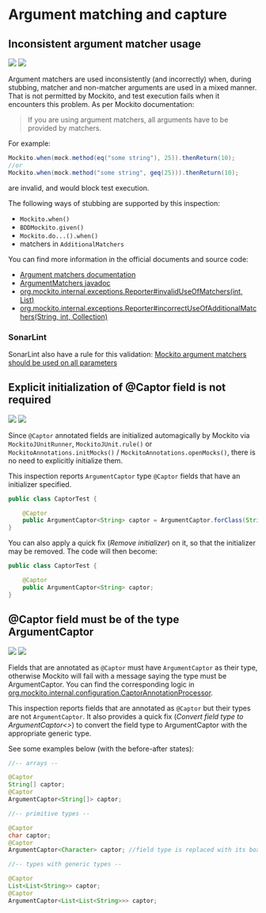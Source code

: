 # Argument matching and capture

## Inconsistent argument matcher usage

![](https://img.shields.io/badge/since-0.1.0-blue) [![](https://img.shields.io/badge/implementation-InconsistentArgumentMatcherUsageInspection-blue)](../src/main/java/com/picimako/mockitools/inspection/InconsistentArgumentMatcherUsageInspection.java)

Argument matchers are used inconsistently (and incorrectly) when, during stubbing, matcher and non-matcher arguments are used in a
mixed manner. That is not permitted by Mockito, and test execution fails when it encounters this problem. As per Mockito documentation:
> If you are using argument matchers, all arguments have to be provided by matchers.

For example:

```java
Mockito.when(mock.method(eq("some string"), 25)).thenReturn(10);
//or
Mockito.when(mock.method("some string", geq(25))).thenReturn(10);
```
are invalid, and would block test execution.

The following ways of stubbing are supported by this inspection:
- `Mockito.when()`
- `BDDMockito.given()`
- `Mockito.do...().when()`
- matchers in `AdditionalMatchers`

You can find more information in the official documents and source code:
- [Argument matchers documentation](https://javadoc.io/doc/org.mockito/mockito-core/latest/org/mockito/Mockito.html#argument_matchers)
- [ArgumentMatchers javadoc](https://javadoc.io/static/org.mockito/mockito-core/3.11.2/org/mockito/ArgumentMatchers.html)
- [org.mockito.internal.exceptions.Reporter#invalidUseOfMatchers(int, List)](https://github.com/mockito/mockito/blob/main/src/main/java/org/mockito/internal/exceptions/Reporter.java)
- [org.mockito.internal.exceptions.Reporter#incorrectUseOfAdditionalMatchers(String, int, Collection)](https://github.com/mockito/mockito/blob/main/src/main/java/org/mockito/internal/exceptions/Reporter.java)

### SonarLint

SonarLint also have a rule for this validation: [Mockito argument matchers should be used on all parameters](https://rules.sonarsource.com/java/tag/mockito/RSPEC-6073)

## Explicit initialization of @Captor field is not required

![](https://img.shields.io/badge/since-0.1.0-blue) [![](https://img.shields.io/badge/implementation-CaptorFieldInitializationInspection-blue)](../src/main/java/com/picimako/mockitools/inspection/CaptorFieldInitializationInspection.java)

Since `@Captor` annotated fields are initialized automagically by Mockito via `MockitoJUnitRunner`, `MockitoJUnit.rule()` or
`MockitoAnnotations.initMocks()` / `MockitoAnnotations.openMocks()`, there is no need to explicitly initialize them.

This inspection reports `ArgumentCaptor` type `@Captor` fields that have an initializer specified.

```java
public class CaptorTest {

    @Captor
    public ArgumentCaptor<String> captor = ArgumentCaptor.forClass(String.class);
}
```

You can also apply a quick fix (*Remove initializer*) on it, so that the initializer may be removed. The code will then become:

```java
public class CaptorTest {

    @Captor
    public ArgumentCaptor<String> captor;
}
```

## @Captor field must be of the type ArgumentCaptor

![](https://img.shields.io/badge/since-0.1.0-blue) [![](https://img.shields.io/badge/implementation-CaptorFieldOfTypeArgumentCaptorInspection-blue)](../src/main/java/com/picimako/mockitools/inspection/CaptorFieldOfTypeArgumentCaptorInspection.java)

Fields that are annotated as `@Captor` must have `ArgumentCaptor` as their type, otherwise Mockito will fail with a message saying the type must be ArgumentCaptor. You can find the corresponding logic in
[org.mockito.internal.configuration.CaptorAnnotationProcessor](https://github.com/mockito/mockito/blob/main/src/main/java/org/mockito/internal/configuration/CaptorAnnotationProcessor.java).

This inspection reports fields that are annotated as `@Captor` but their types are not `ArgumentCaptor`.
It also provides a quick fix (*Convert field type to ArgumentCaptor<>*) to convert the field type to ArgumentCaptor with the appropriate generic type.

See some examples below (with the before-after states):

```java
//-- arrays --

@Captor
String[] captor;
@Captor
ArgumentCaptor<String[]> captor;

//-- primitive types --

@Captor
char captor;
@Captor
ArgumentCaptor<Character> captor; //field type is replaced with its boxed type

//-- types with generic types --

@Captor
List<List<String>> captor;
@Captor
ArgumentCaptor<List<List<String>>> captor;
```

